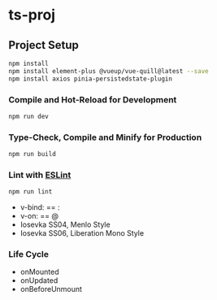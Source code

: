# ts-proj

## Project Setup

```sh
npm install
npm install element-plus @vueup/vue-quill@latest --save
npm install axios pinia-persistedstate-plugin
```

### Compile and Hot-Reload for Development

```sh
npm run dev
```

### Type-Check, Compile and Minify for Production

```sh
npm run build
```

### Lint with [ESLint](https://eslint.org/)

```sh
npm run lint
```

- v-bind: == :
- v-on: == @
- Iosevka SS04, Menlo Style
- Iosevka SS06, Liberation Mono Style

### Life Cycle

- onMounted
- onUpdated
- onBeforeUnmount
